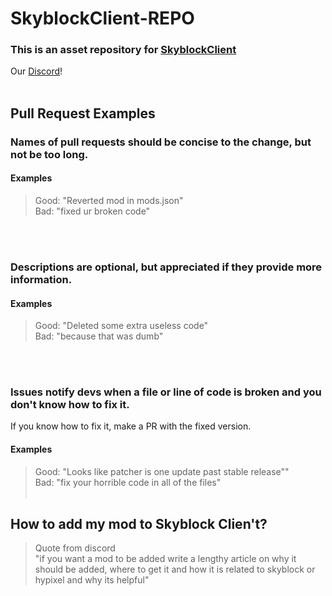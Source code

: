 # SkyblockClient-REPO
### This is an asset repository for [SkyblockClient](https://github.com/nacrt/SkyblockClient)
Our [Discord](https://discord.gg/VH6fdBYzQQ)!
<br></br>
## Pull Request Examples
### Names of pull requests should be concise to the change, but not be too long.
#### Examples
> Good: "Reverted mod in mods.json"\
> Bad: "fixed ur broken code"

<br></br>
### Descriptions are optional, but appreciated if they provide more information. 
#### Examples
> Good: "Deleted some extra useless code"\
> Bad: "because that was dumb"

<br></br>
### Issues notify devs when a file or line of code is broken and you don't know how to fix it.
If you know how to fix it, make a PR with the fixed version.
#### Examples 
> Good: "Looks like patcher is one update past stable release""\
> Bad: "fix your horrible code in all of the files"  <br></br>
## How to add my mod to Skyblock Clien't?
> Quote from discord\
> "if you want a mod to be added write a lengthy article on why it should be added, where to get it and how it is related to skyblock or hypixel and why its helpful"
